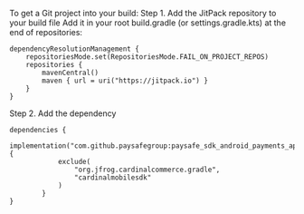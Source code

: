 To get a Git project into your build:
Step 1. Add the JitPack repository to your build file Add it in your root build.gradle (or settings.gradle.kts) at the end of repositories:

    dependencyResolutionManagement {        
        repositoriesMode.set(RepositoriesMode.FAIL_ON_PROJECT_REPOS)        
        repositories {            
            mavenCentral()            
            maven { url = uri("https://jitpack.io") }
        }
    }

Step 2. Add the dependency

    dependencies {
	        implementation("com.github.paysafegroup:paysafe_sdk_android_payments_api:x.y.z") {
	            exclude(
                    "org.jfrog.cardinalcommerce.gradle",
                    "cardinalmobilesdk"
                )
	        }
	}